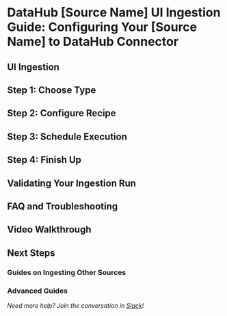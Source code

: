 # DataHub [Source Name] UI Ingestion Guide: Configuring Your [Source Name] to DataHub Connector

## UI Ingestion
<!-- 
* Navigate to the "Ingestion Tab"
* Click "create new source"
 -->

## Step 1: Choose Type

<!-- 
* Highlight [Source] in a screenshot of the "New Ingestion Source" Modal.
* Select [Source] from the options

-->

## Step 2: Configure Recipe
<!-- Walkthrough filling out the "Connection" form with screenshots:
* Using the project/client/user ID's you noted down during the prerequesites, fill out X field with Y information
* Using the secrets/passwords/keys you noted down during the prerequesites, fill out X field with Y information
 --->

## Step 3: Schedule Execution

<!-- Walkthrough filling out the "Schedule Execution" form with screenshots:
* Decide how regularly you want this ingestion to run-- day, month, year, hour, minute, etc. Select from the dropdown
* Ensure you've configured your correct timezone.
 --->

## Step 4: Finish Up
<!-- 
* Name your ingestion source. 
* Click Save & Run.
-->

## Validating Your Ingestion Run
<!-- Plain-language walkthrough of validating the ingestion, with screenshots/gifs
* Review the "Manage Ingestion" Page to ensure that your ingestion job has exectuted with status "success"
* Use the Search bar to search for the asset from [Source] you noted down during the prerequesites/setup.
* Click into the asset to ensure it has the correct information.
* Congratulations! You've successful set up [Source] as an ingestion source for DataHub!
 -->

## FAQ and Troubleshooting

<!-- This section should appear below the fold (collapsed dropdown), and should address next steps if the user is unable to complete a prerequesite due to permissions etc. 


**Question in bold text**

Response in plain text

-->
## Video Walkthrough

<!-- Use the following format to embed YouTube videos:

**Title of YouTube video in bold text**

<p align="center">
<iframe width="560" height="315" src="www.youtube.com/embed/VIDEO_ID" title="YouTube video player" frameborder="0" allow="accelerometer; autoplay; clipboard-write; encrypted-media; gyroscope; picture-in-picture" allowfullscreen></iframe>
</p> 

-->

<!-- 
NOTE: Find the iframe details in YouTube by going to Share > Embed 
 -->

## Next Steps
<!-- Now that you've completed our [Source] ingestion guide, why not try ingesting another stage of your data pipeline, or attempt a more advanced configuration? -->

### Guides on Ingesting Other Sources
<!-- Guides on 
* Other Data Warehouse
* Transformation tool
* BI Tool
 -->
### Advanced Guides
 <!-- Bulleted list of more in-depth guides, either for CLI or custom configuration, as well as links to the reference docs
 -->





*Need more help? Join the conversation in [Slack](http://slack.datahubproject.io)!*
